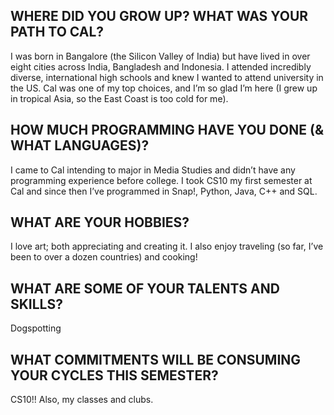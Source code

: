 ## WHERE DID YOU GROW UP? WHAT WAS YOUR PATH TO CAL?
I was born in Bangalore (the Silicon Valley of India) but have lived in over eight cities across India, Bangladesh and Indonesia. I attended incredibly diverse, international high schools and knew I wanted to attend university in the US. Cal was one of my top choices, and I’m so glad I’m here (I grew up in tropical Asia, so the East Coast is too cold for me).

## HOW MUCH PROGRAMMING HAVE YOU DONE (& WHAT LANGUAGES)?
I came to Cal intending to major in Media Studies and didn’t have any programming experience before college. I took CS10 my first semester at Cal and since then I’ve programmed in Snap!, Python, Java, C++ and SQL.

## WHAT ARE YOUR HOBBIES?
I love art; both appreciating and creating it. I also enjoy traveling (so far, I’ve been to over a dozen countries) and cooking!

## WHAT ARE SOME OF YOUR TALENTS AND SKILLS?
Dogspotting

## WHAT COMMITMENTS WILL BE CONSUMING YOUR CYCLES THIS SEMESTER?
CS10!! Also, my classes and clubs.
